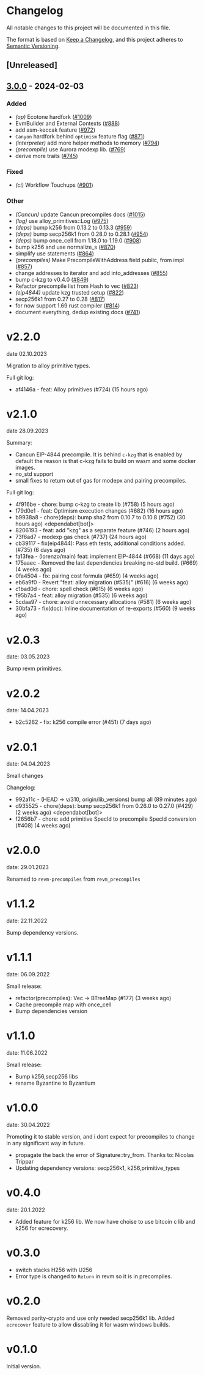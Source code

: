 # Changelog
All notable changes to this project will be documented in this file.

The format is based on [Keep a Changelog](https://keepachangelog.com/en/1.0.0/),
and this project adheres to [Semantic Versioning](https://semver.org/spec/v2.0.0.html).

## [Unreleased]

## [3.0.0](https://github.com/receivingpotman/revm/compare/revm-precompile-v2.2.0...revm-precompile-v3.0.0) - 2024-02-03

### Added
- *(op)* Ecotone hardfork ([#1009](https://github.com/receivingpotman/revm/pull/1009))
- EvmBuilder and External Contexts ([#888](https://github.com/receivingpotman/revm/pull/888))
- add asm-keccak feature ([#972](https://github.com/receivingpotman/revm/pull/972))
- `Canyon` hardfork behind `optimism` feature flag ([#871](https://github.com/receivingpotman/revm/pull/871))
- *(interpreter)* add more helper methods to memory ([#794](https://github.com/receivingpotman/revm/pull/794))
- *(precompile)* use Aurora modexp lib. ([#769](https://github.com/receivingpotman/revm/pull/769))
- derive more traits ([#745](https://github.com/receivingpotman/revm/pull/745))

### Fixed
- *(ci)* Workflow Touchups ([#901](https://github.com/receivingpotman/revm/pull/901))

### Other
- *(Cancun)* update Cancun precompiles docs ([#1015](https://github.com/receivingpotman/revm/pull/1015))
- *(log)* use alloy_primitives::Log ([#975](https://github.com/receivingpotman/revm/pull/975))
- *(deps)* bump k256 from 0.13.2 to 0.13.3 ([#959](https://github.com/receivingpotman/revm/pull/959))
- *(deps)* bump secp256k1 from 0.28.0 to 0.28.1 ([#954](https://github.com/receivingpotman/revm/pull/954))
- *(deps)* bump once_cell from 1.18.0 to 1.19.0 ([#908](https://github.com/receivingpotman/revm/pull/908))
- bump k256 and use normalize_s ([#870](https://github.com/receivingpotman/revm/pull/870))
- simplify use statements ([#864](https://github.com/receivingpotman/revm/pull/864))
- *(precompiles)* Make PrecompileWithAddress field public, from impl ([#857](https://github.com/receivingpotman/revm/pull/857))
- change addresses to iterator and add into_addresses ([#855](https://github.com/receivingpotman/revm/pull/855))
- bump c-kzg to v0.4.0 ([#849](https://github.com/receivingpotman/revm/pull/849))
- Refactor precompile list from Hash to vec ([#823](https://github.com/receivingpotman/revm/pull/823))
- *(eip4844)* update kzg trusted setup ([#822](https://github.com/receivingpotman/revm/pull/822))
- secp256k1 from 0.27 to 0.28 ([#817](https://github.com/receivingpotman/revm/pull/817))
- for now support 1.69 rust compiler ([#814](https://github.com/receivingpotman/revm/pull/814))
- document everything, dedup existing docs ([#741](https://github.com/receivingpotman/revm/pull/741))

# v2.2.0
date 02.10.2023

Migration to alloy primitive types.

Full git log:
* af4146a - feat: Alloy primitives (#724) (15 hours ago) <evalir>

# v2.1.0
date 28.09.2023

 Summary:
 * Cancun EIP-4844 precompile. It is behind `c-kzg` that is enabled by default
    the reason is that c-kzg fails to build on wasm and some docker images.
 * no_std support
 * small fixes to return out of gas for modepx and pairing precompiles.

Full git log:
* 4f916be - chore: bump c-kzg to create lib (#758) (5 hours ago) <rakita>
* f79d0e1 - feat: Optimism execution changes (#682) (16 hours ago) <clabby>
* b9938a8 - chore(deps): bump sha2 from 0.10.7 to 0.10.8 (#752) (30 hours ago) <dependabot[bot]>
* 8206193 - feat: add "kzg" as a separate feature (#746) (2 hours ago) <DaniPopes>
* 73f6ad7 - modexp gas check (#737) (24 hours ago) <Alessandro Mazza>
* cb39117 - fix(eip4844): Pass eth tests, additional conditions added. (#735) (6 days ago) <rakita>
* fa13fea - (lorenzo/main) feat: implement EIP-4844 (#668) (11 days ago) <DaniPopes>
* 175aaec - Removed the last dependencies breaking no-std build. (#669) (4 weeks ago) <Lucas Clemente Vella>
* 0fa4504 - fix: pairing cost formula  (#659) (4 weeks ago) <xkx>
* eb6a9f0 - Revert "feat: alloy migration (#535)" (#616) (6 weeks ago) <rakita>
* c1bad0d - chore: spell check (#615) (6 weeks ago) <Roman Krasiuk>
* f95b7a4 - feat: alloy migration (#535) (6 weeks ago) <DaniPopes>
* 5cdaa97 - chore: avoid unnecessary allocations (#581) (6 weeks ago) <DaniPopes>
* 30bfa73 - fix(doc): Inline documentation of re-exports (#560) (9 weeks ago) <Yiannis Marangos>

# v2.0.3
date: 03.05.2023

Bump revm primitives.

# v2.0.2
date: 14.04.2023

* b2c5262 - fix: k256 compile error (#451) (7 days ago) <rakita>

# v2.0.1
date: 04.04.2023

Small changes

Changelog:
* 992a11c - (HEAD -> v/310, origin/lib_versions) bump all (89 minutes ago) <rakita>
* d935525 - chore(deps): bump secp256k1 from 0.26.0 to 0.27.0 (#429) (2 weeks ago) <dependabot[bot]>
* f2656b7 - chore: add primitive SpecId to precompile SpecId conversion (#408) (4 weeks ago) <Matthias Seitz>
# v2.0.0
date: 29.01.2023

Renamed to `revm-precompiles` from `revm_precompiles`

# v1.1.2
date: 22.11.2022

Bump dependency versions.

# v1.1.1
date: 06.09.2022

Small release:
* refactor(precompiles): Vec -> BTreeMap (#177) (3 weeks ago) <Alexey Shekhirin>
* Cache precompile map with once_cell
* Bump dependencies version

# v1.1.0
date: 11.06.2022

Small release:
* Bump k256,secp256 libs
* rename Byzantine to Byzantium

# v1.0.0
date: 30.04.2022

Promoting it to stable version, and i dont expect for precompiles to change in any significant way in future.

* propagate the back the error of Signature::try_from. Thanks to: Nicolas Trippar
* Updating dependency versions: secp256k1, k256,primitive_types
# v0.4.0
date: 20.1.2022

* Added feature for k256 lib. We now have choise to use bitcoin c lib and k256 for ecrecovery.

# v0.3.0

* switch stacks H256 with U256 
* Error type is changed to `Return` in revm so it is in precompiles.
# v0.2.0

Removed parity-crypto and use only needed secp256k1 lib. Added `ecrecover` feature to allow dissabling it for wasm windows builds.

# v0.1.0

Initial version.